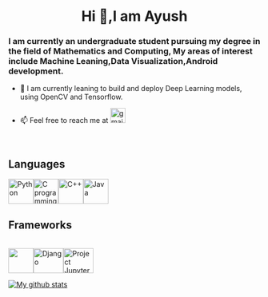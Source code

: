<h1 align='center'>Hi 👋,I am Ayush</h1>

<h3 align='left'>I am currently an undergraduate student pursuing my degree in the field of Mathematics and Computing, My areas of interest include Machine Leaning,Data Visualization,Android development. </h3>

* 🌱 I am currently leaning to build and deploy Deep Learning models, using OpenCV and Tensorflow.

* 📫 Feel free to reach me at  [<img src='https://image.flaticon.com/icons/svg/281/281769.svg' alt='gmail' height=30 width=30>](mailto:ayush.singh.2k2@gmail.com)
<br>

## Languages
<p>
<img src='https://devicons.github.io/devicon/devicon.git/icons/python/python-original.svg' alt='Python' height=50 width=50><img src='https://devicons.github.io/devicon/devicon.git/icons/c/c-original.svg' alt='C programming Language' height=50 width=50><img src='https://devicons.github.io/devicon/devicon.git/icons/cplusplus/cplusplus-original.svg' alt='C++' height=50 width=50><img src='https://devicons.github.io/devicon/devicon.git/icons/java/java-original-wordmark.svg' alt='Java' height=50 width=50>
  </br>
</p>

## Frameworks 
<p>
</br>
<img src='https://developer.android.com/studio/images/studio-icon-preview.svg',alt='Android Studio' height=50 width=50><img src='https://devicons.github.io/devicon/devicon.git/icons/django/django-plain.svg' alt='Django' height=50 width=60><img src='https://jupyter.org/assets/nav_logo.svg' alt='Project Jupyter' height=50 width=60>
</p>

[![My github stats](https://github-readme-stats.vercel.app/api?username=Ayush2k2)](https://github.com/anuraghazra/github-readme-stats)
